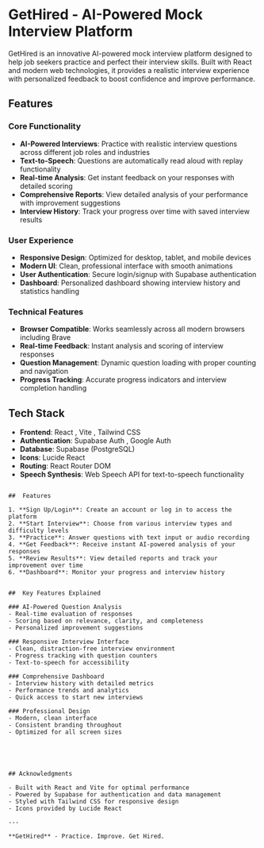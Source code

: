 # GetHired - AI-Powered Mock Interview Platform

GetHired is an innovative AI-powered mock interview platform designed to help job seekers practice and perfect their interview skills. Built with React and modern web technologies, it provides a realistic interview experience with personalized feedback to boost confidence and improve performance.

##  Features

### Core Functionality
- **AI-Powered Interviews**: Practice with realistic interview questions across different job roles and industries
- **Text-to-Speech**: Questions are automatically read aloud with replay functionality
- **Real-time Analysis**: Get instant feedback on your responses with detailed scoring
- **Comprehensive Reports**: View detailed analysis of your performance with improvement suggestions
- **Interview History**: Track your progress over time with saved interview results

### User Experience
- **Responsive Design**: Optimized for desktop, tablet, and mobile devices
- **Modern UI**: Clean, professional interface with smooth animations
- **User Authentication**: Secure login/signup with Supabase authentication
- **Dashboard**: Personalized dashboard showing interview history and statistics
handling

### Technical Features
- **Browser Compatible**: Works seamlessly across all modern browsers including Brave
- **Real-time Feedback**: Instant analysis and scoring of interview responses
- **Question Management**: Dynamic question loading with proper counting and navigation
- **Progress Tracking**: Accurate progress indicators and interview completion handling

##  Tech Stack

- **Frontend**: React , Vite , Tailwind CSS 
- **Authentication**: Supabase Auth , Google Auth
- **Database**: Supabase (PostgreSQL)
- **Icons**: Lucide React
- **Routing**: React Router DOM
- **Speech Synthesis**: Web Speech API for text-to-speech functionality


```

##  Features

1. **Sign Up/Login**: Create an account or log in to access the platform
2. **Start Interview**: Choose from various interview types and difficulty levels
3. **Practice**: Answer questions with text input or audio recording
4. **Get Feedback**: Receive instant AI-powered analysis of your responses
5. **Review Results**: View detailed reports and track your improvement over time
6. **Dashboard**: Monitor your progress and interview history


##  Key Features Explained

### AI-Powered Question Analysis
- Real-time evaluation of responses
- Scoring based on relevance, clarity, and completeness
- Personalized improvement suggestions

### Responsive Interview Interface
- Clean, distraction-free interview environment
- Progress tracking with question counters
- Text-to-speech for accessibility

### Comprehensive Dashboard
- Interview history with detailed metrics
- Performance trends and analytics
- Quick access to start new interviews

### Professional Design
- Modern, clean interface
- Consistent branding throughout
- Optimized for all screen sizes





## Acknowledgments

- Built with React and Vite for optimal performance
- Powered by Supabase for authentication and data management
- Styled with Tailwind CSS for responsive design
- Icons provided by Lucide React

---

**GetHired** - Practice. Improve. Get Hired. 
